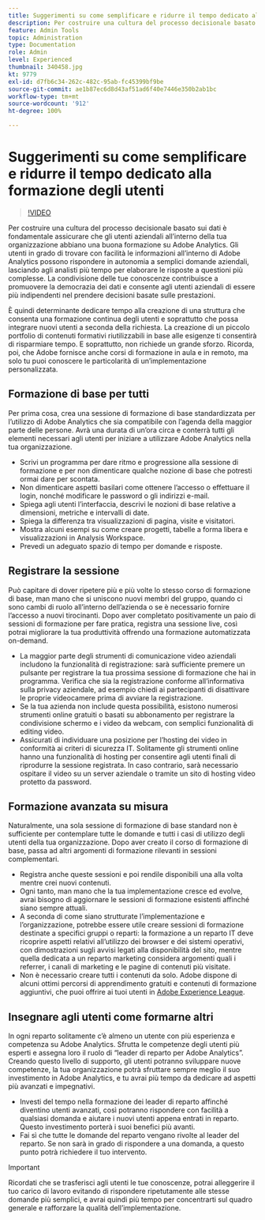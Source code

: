 ```yaml
---
title: Suggerimenti su come semplificare e ridurre il tempo dedicato alla formazione degli utenti
description: Per costruire una cultura del processo decisionale basato sui dati è fondamentale assicurare che gli utenti aziendali all’interno della tua organizzazione abbiano una buona formazione su Adobe Analytics. Gli utenti in grado di trovare con facilità le informazioni all’interno di Adobe Analytics possono rispondere in autonomia a semplici domande aziendali, lasciando agli analisti più tempo per elaborare le risposte a questioni più complesse. La condivisione delle tue conoscenze contribuisce a promuovere la democrazia dei dati e consente agli utenti aziendali di essere più indipendenti nel prendere decisioni basate sulle prestazioni.
feature: Admin Tools
topic: Administration
type: Documentation
role: Admin
level: Experienced
thumbnail: 340458.jpg
kt: 9779
exl-id: d7fb6c34-262c-482c-95ab-fc45399bf9be
source-git-commit: ae1b87ec6d8d43af51ad6f40e7446e350b2ab1bc
workflow-type: tm+mt
source-wordcount: '912'
ht-degree: 100%

---
```


# Suggerimenti su come semplificare e ridurre il tempo dedicato alla formazione degli utenti

>[!VIDEO](https://video.tv.adobe.com/v/340458/?quality=12&learn=on)

Per costruire una cultura del processo decisionale basato sui dati è fondamentale assicurare che gli utenti aziendali all’interno della tua organizzazione abbiano una buona formazione su Adobe Analytics. Gli utenti in grado di trovare con facilità le informazioni all’interno di Adobe Analytics possono rispondere in autonomia a semplici domande aziendali, lasciando agli analisti più tempo per elaborare le risposte a questioni più complesse. La condivisione delle tue conoscenze contribuisce a promuovere la democrazia dei dati e consente agli utenti aziendali di essere più indipendenti nel prendere decisioni basate sulle prestazioni.

È quindi determinante dedicare tempo alla creazione di una struttura che consenta una formazione continua degli utenti e soprattutto che possa integrare nuovi utenti a seconda della richiesta. La creazione di un piccolo portfolio di contenuti formativi riutilizzabili in base alle esigenze ti consentirà di risparmiare tempo. E soprattutto, non richiede un grande sforzo. Ricorda, poi, che Adobe fornisce anche corsi di formazione in aula e in remoto, ma solo tu puoi conoscere le particolarità di un’implementazione personalizzata.


## Formazione di base per tutti

Per prima cosa, crea una sessione di formazione di base standardizzata per l’utilizzo di Adobe Analytics che sia compatibile con l’agenda della maggior parte delle persone. Avrà una durata di un’ora circa e conterrà tutti gli elementi necessari agli utenti per iniziare a utilizzare Adobe Analytics nella tua organizzazione.

* Scrivi un programma per dare ritmo e progressione alla sessione di formazione e per non dimenticare qualche nozione di base che potresti ormai dare per scontata.
* Non dimenticare aspetti basilari come ottenere l’accesso o effettuare il login, nonché modificare le password o gli indirizzi e-mail.
* Spiega agli utenti l’interfaccia, descrivi le nozioni di base relative a dimensioni, metriche e intervalli di date.
* Spiega la differenza tra visualizzazioni di pagina, visite e visitatori.
* Mostra alcuni esempi su come creare progetti, tabelle a forma libera e visualizzazioni in Analysis Workspace.
* Prevedi un adeguato spazio di tempo per domande e risposte.

## Registrare la sessione

Può capitare di dover ripetere più e più volte lo stesso corso di formazione di base, man mano che si uniscono nuovi membri del gruppo, quando ci sono cambi di ruolo all’interno dell’azienda o se è necessario fornire l’accesso a nuovi tirocinanti. Dopo aver completato positivamente un paio di sessioni di formazione per fare pratica, registra una sessione live, così potrai migliorare la tua produttività offrendo una formazione automatizzata on-demand.

* La maggior parte degli strumenti di comunicazione video aziendali includono la funzionalità di registrazione: sarà sufficiente premere un pulsante per registrare la tua prossima sessione di formazione che hai in programma. Verifica che sia la registrazione conforme all’informativa sulla privacy aziendale, ad esempio chiedi ai partecipanti di disattivare le proprie videocamere prima di avviare la registrazione.
* Se la tua azienda non include questa possibilità, esistono numerosi strumenti online gratuiti o basati su abbonamento per registrare la condivisione schermo e i video da webcam, con semplici funzionalità di editing video.
* Assicurati di individuare una posizione per l’hosting dei video in conformità ai criteri di sicurezza IT. Solitamente gli strumenti online hanno una funzionalità di hosting per consentire agli utenti finali di riprodurre la sessione registrata. In caso contrario, sarà necessario ospitare il video su un server aziendale o tramite un sito di hosting video protetto da password.

## Formazione avanzata su misura

Naturalmente, una sola sessione di formazione di base standard non è sufficiente per contemplare tutte le domande e tutti i casi di utilizzo degli utenti della tua organizzazione. Dopo aver creato il corso di formazione di base, passa ad altri argomenti di formazione rilevanti in sessioni complementari.

* Registra anche queste sessioni e poi rendile disponibili una alla volta mentre crei nuovi contenuti.
* Ogni tanto, man mano che la tua implementazione cresce ed evolve, avrai bisogno di aggiornare le sessioni di formazione esistenti affinché siano sempre attuali.
* A seconda di come siano strutturate l’implementazione e l’organizzazione, potrebbe essere utile creare sessioni di formazione destinate a specifici gruppi o reparti: la formazione a un reparto IT deve ricoprire aspetti relativi all’utilizzo dei browser e dei sistemi operativi, con dimostrazioni sugli avvisi legati alla disponibilità del sito, mentre quella dedicata a un reparto marketing considera argomenti quali i referrer, i canali di marketing e le pagine di contenuti più visitate.
* Non è necessario creare tutti i contenuti da solo. Adobe dispone di alcuni ottimi percorsi di apprendimento gratuiti e contenuti di formazione aggiuntivi, che puoi offrire ai tuoi utenti in [Adobe Experience League](https://experienceleague.adobe.com/docs/analytics.html?lang=it).



## Insegnare agli utenti come formarne altri

In ogni reparto solitamente c’è almeno un utente con più esperienza e competenza su Adobe Analytics. Sfrutta le competenze degli utenti più esperti e assegna loro il ruolo di “leader di reparto per Adobe Analytics”. Creando questo livello di supporto, gli utenti potranno sviluppare nuove competenze, la tua organizzazione potrà sfruttare sempre meglio il suo investimento in Adobe Analytics, e tu avrai più tempo da dedicare ad aspetti più avanzati e impegnativi.

* Investi del tempo nella formazione dei leader di reparto affinché diventino utenti avanzati, così potranno rispondere con facilità a qualsiasi domanda e aiutare i nuovi utenti appena entrati in reparto. Questo investimento porterà i suoi benefici più avanti.
* Fai sì che tutte le domande del reparto vengano rivolte al leader del reparto. Se non sarà in grado di rispondere a una domanda, a questo punto potrà richiedere il tuo intervento.

>[!IMPORTANT]
>
>Ricordati che se trasferisci agli utenti le tue conoscenze, potrai alleggerire il tuo carico di lavoro evitando di rispondere ripetutamente alle stesse domande più semplici, e avrai quindi più tempo per concentrarti sul quadro generale e rafforzare la qualità dell’implementazione.
